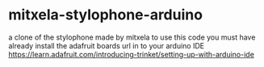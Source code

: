 # mitxela-stylophone-arduino
a clone of the stylophone made by mitxela
to use this code you must have already install the adafruit boards url in to your arduino IDE 
https://learn.adafruit.com/introducing-trinket/setting-up-with-arduino-ide
